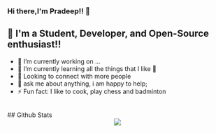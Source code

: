 ### Hi there,I'm Pradeep!! 👋


## 📢 I'm a Student, Developer, and Open-Source enthusiast!!

- 🔭 I’m currently working on ...
- 🌱 I’m currently learning all the things that I like 🤣
- 👯 Looking to connect with more people
- 💬 ask me about anything, i am happy to help;
- ⚡ Fun fact: I like to cook, play chess and badminton <br>

<br/>  
## Github Stats  
<div align="center"><img src="https://github-readme-stats.vercel.app/api?username=pradeep8577&show_icons=true&count_private=true&hide_border=true" align="center" /></div>  
<br/>
